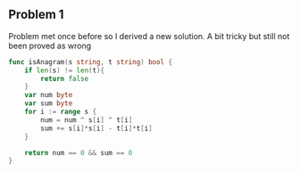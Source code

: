 ## Problem 1

Problem met once before so I derived a new solution. A bit tricky but still not been proved as wrong
```go
func isAnagram(s string, t string) bool {
    if len(s) != len(t){
        return false
    }
    var num byte
    var sum byte
    for i := range s {
        num = num ^ s[i] ^ t[i]
        sum += s[i]*s[i] - t[i]*t[i]
    }

    return num == 0 && sum == 0
}

```
